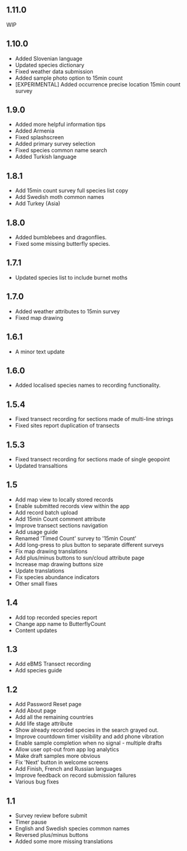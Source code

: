 ## 1.11.0

WIP

## 1.10.0

- Added Slovenian language
- Updated species dictionary
- Fixed weather data submission
- Added sample photo option to 15min count
- [EXPERIMENTAL] Added occurrence precise location 15min count survey

## 1.9.0

- Added more helpful information tips
- Added Armenia
- Fixed splashscreen
- Added primary survey selection
- Fixed species common name search
- Added Turkish language

## 1.8.1

- Add 15min count survey full species list copy
- Add Swedish moth common names
- Add Turkey (Asia)

## 1.8.0

- Added bumblebees and dragonflies.
- Fixed some missing butterfly species.

## 1.7.1

- Updated species list to include burnet moths

## 1.7.0

- Added weather attributes to 15min survey
- Fixed map drawing

## 1.6.1

- A minor text update

## 1.6.0

- Added localised species names to recording functionality.

## 1.5.4

- Fixed transect recording for sections made of multi-line strings
- Fixed sites report duplication of transects

## 1.5.3

- Fixed transect recording for sections made of single geopoint
- Updated transaltions

## 1.5

- Add map view to locally stored records
- Enable submitted records view within the app
- Add record batch upload
- Add 15min Count comment attribute
- Improve transect sections navigation
- Add usage guide
- Renamed 'Timed Count' survey to '15min Count'
- Add long-press to plus button to separate different surveys
- Fix map drawing translations
- Add plus/minus buttons to sun/cloud attribute page
- Increase map drawing buttons size
- Update translations
- Fix species abundance indicators
- Other small fixes

## 1.4

- Add top recorded species report
- Change app name to ButterflyCount
- Content updates

## 1.3

- Add eBMS Transect recording
- Add species guide

## 1.2

- Add Password Reset page
- Add About page
- Add all the remaining countries
- Add life stage attribute
- Show already recorded species in the search grayed out.
- Improve countdown timer visibility and add phone vibration
- Enable sample completion when no signal - multiple drafts
- Allow user opt-out from app log analytics
- Make draft samples more obvious
- Fix 'Next' button in welcome screens
- Add Finish, French and Russian languages
- Improve feedback on record submission failures
- Various bug fixes

## 1.1

- Survey review before submit
- Timer pause
- English and Swedish species common names
- Reversed plus/minus buttons
- Added some more missing translations
